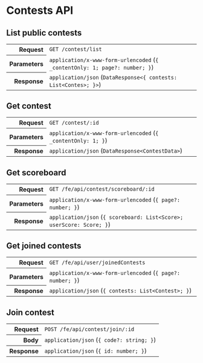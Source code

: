 # Contests API

## List public contests

<table>
  <tr>
    <th align="right">Request</th>
    <td><code>GET /contest/list</code></td>
  </tr>
  <tr>
    <th align="right">Parameters</th>
    <td><code>application/x-www-form-urlencoded</code> (<code>{ _contentOnly: 1; page?: number; }</code>)</td>
  </tr>
  <tr>
    <th align="right">Response</th>
    <td><code>application/json</code> (<code>DataResponse&lt;{ contests: List&lt;Contes&gt;; }&gt;</code>)</td>
  </tr>
</table>

## Get contest

<table>
  <tr>
    <th align="right">Request</th>
    <td><code>GET /contest/:id</code></td>
  </tr>
  <tr>
    <th align="right">Parameters</th>
    <td><code>application/x-www-form-urlencoded</code> (<code>{ _contentOnly: 1; }</code>)</td>
  </tr>
  <tr>
    <th align="right">Response</th>
    <td><code>application/json</code> (<code>DataResponse&lt;ContestData&gt;</code>)</td>
  </tr>
</table>

## Get scoreboard

<table>
  <tr>
    <th align="right">Request</th>
    <td><code>GET /fe/api/contest/scoreboard/:id</code></td>
  </tr>
  <tr>
    <th align="right">Parameters</th>
    <td><code>application/x-www-form-urlencoded</code> (<code>{ page?: number; }</code>)</td>
  </tr>
  <tr>
    <th align="right">Response</th>
    <td><code>application/json</code> (<code>{ scoreboard: List&lt;Score&gt;; userScore: Score; }</code>)</td>
  </tr>
</table>

## Get joined contests

<table>
  <tr>
    <th align="right">Request</th>
    <td><code>GET /fe/api/user/joinedContests</code></td>
  </tr>
  <tr>
    <th align="right">Parameters</th>
    <td><code>application/x-www-form-urlencoded</code> (<code>{ page?: number; }</code>)</td>
  </tr>
  <tr>
    <th align="right">Response</th>
    <td><code>application/json</code> (<code>{ contests: List&lt;Contest&gt;; }</code>)</td>
  </tr>
</table>

## Join contest

<table>
  <tr>
    <th align="right">Request</th>
    <td><code>POST /fe/api/contest/join/:id</code></td>
  </tr>
  <tr>
    <th align="right">Body</th>
    <td><code>application/json</code> (<code>{ code?: string; }</code>)</td>
  </tr>
  <tr>
    <th align="right">Response</th>
    <td><code>application/json</code> (<code>{ id: number; }</code>)</td>
  </tr>
</table>
